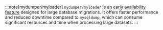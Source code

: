 :::note[mydumper/myloader]
`mydumper/myloader` is an
[early availability feature](/docs/platform/concepts/service-and-feature-releases)
designed for large database migrations. It offers faster performance and reduced downtime
compared to `mysqldump`, which can consume significant resources and time when processing
large datasets.
:::
